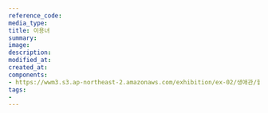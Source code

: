 ```yaml
---
reference_code:
media_type:
title: 이용녀
summary:
image:
description:
modified_at:
created_at:
components:
- https://wwm3.s3.ap-northeast-2.amazonaws.com/exhibition/ex-02/생애관/할머니들/이용녀.JPG
tags:
-
---
```

